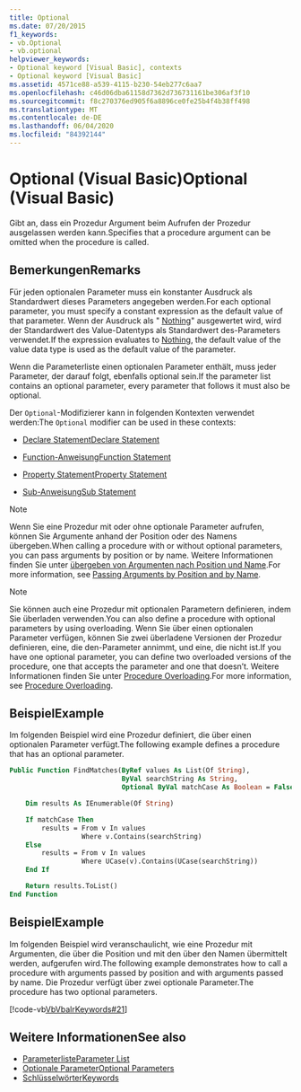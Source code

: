 ```yaml
---
title: Optional
ms.date: 07/20/2015
f1_keywords:
- vb.Optional
- vb.optional
helpviewer_keywords:
- Optional keyword [Visual Basic], contexts
- Optional keyword [Visual Basic]
ms.assetid: 4571ce88-a539-4115-b230-54eb277c6aa7
ms.openlocfilehash: c46d06dba61158d7362d736731161be306af3f10
ms.sourcegitcommit: f8c270376ed905f6a8896ce0fe25b4f4b38ff498
ms.translationtype: MT
ms.contentlocale: de-DE
ms.lasthandoff: 06/04/2020
ms.locfileid: "84392144"
---
```

# <a name="optional-visual-basic"></a><span data-ttu-id="03ed6-102">Optional (Visual Basic)</span><span class="sxs-lookup"><span data-stu-id="03ed6-102">Optional (Visual Basic)</span></span>

<span data-ttu-id="03ed6-103">Gibt an, dass ein Prozedur Argument beim Aufrufen der Prozedur ausgelassen werden kann.</span><span class="sxs-lookup"><span data-stu-id="03ed6-103">Specifies that a procedure argument can be omitted when the procedure is called.</span></span>

## <a name="remarks"></a><span data-ttu-id="03ed6-104">Bemerkungen</span><span class="sxs-lookup"><span data-stu-id="03ed6-104">Remarks</span></span>

<span data-ttu-id="03ed6-105">Für jeden optionalen Parameter muss ein konstanter Ausdruck als Standardwert dieses Parameters angegeben werden.</span><span class="sxs-lookup"><span data-stu-id="03ed6-105">For each optional parameter, you must specify a constant expression as the default value of that parameter.</span></span> <span data-ttu-id="03ed6-106">Wenn der Ausdruck als " [Nothing](../nothing.md)" ausgewertet wird, wird der Standardwert des Value-Datentyps als Standardwert des-Parameters verwendet.</span><span class="sxs-lookup"><span data-stu-id="03ed6-106">If the expression evaluates to [Nothing](../nothing.md), the default value of the value data type is used as the default value of the parameter.</span></span>

<span data-ttu-id="03ed6-107">Wenn die Parameterliste einen optionalen Parameter enthält, muss jeder Parameter, der darauf folgt, ebenfalls optional sein.</span><span class="sxs-lookup"><span data-stu-id="03ed6-107">If the parameter list contains an optional parameter, every parameter that follows it must also be optional.</span></span>

<span data-ttu-id="03ed6-108">Der `Optional`-Modifizierer kann in folgenden Kontexten verwendet werden:</span><span class="sxs-lookup"><span data-stu-id="03ed6-108">The `Optional` modifier can be used in these contexts:</span></span>

- [<span data-ttu-id="03ed6-109">Declare Statement</span><span class="sxs-lookup"><span data-stu-id="03ed6-109">Declare Statement</span></span>](../statements/declare-statement.md)

- [<span data-ttu-id="03ed6-110">Function-Anweisung</span><span class="sxs-lookup"><span data-stu-id="03ed6-110">Function Statement</span></span>](../statements/function-statement.md)

- [<span data-ttu-id="03ed6-111">Property Statement</span><span class="sxs-lookup"><span data-stu-id="03ed6-111">Property Statement</span></span>](../statements/property-statement.md)

- [<span data-ttu-id="03ed6-112">Sub-Anweisung</span><span class="sxs-lookup"><span data-stu-id="03ed6-112">Sub Statement</span></span>](../statements/sub-statement.md)

> [!NOTE]
> <span data-ttu-id="03ed6-113">Wenn Sie eine Prozedur mit oder ohne optionale Parameter aufrufen, können Sie Argumente anhand der Position oder des Namens übergeben.</span><span class="sxs-lookup"><span data-stu-id="03ed6-113">When calling a procedure with or without optional parameters, you can pass arguments by position or by name.</span></span> <span data-ttu-id="03ed6-114">Weitere Informationen finden Sie unter [übergeben von Argumenten nach Position und Name](../../programming-guide/language-features/procedures/passing-arguments-by-position-and-by-name.md).</span><span class="sxs-lookup"><span data-stu-id="03ed6-114">For more information, see [Passing Arguments by Position and by Name](../../programming-guide/language-features/procedures/passing-arguments-by-position-and-by-name.md).</span></span>

> [!NOTE]
> <span data-ttu-id="03ed6-115">Sie können auch eine Prozedur mit optionalen Parametern definieren, indem Sie überladen verwenden.</span><span class="sxs-lookup"><span data-stu-id="03ed6-115">You can also define a procedure with optional parameters by using overloading.</span></span> <span data-ttu-id="03ed6-116">Wenn Sie über einen optionalen Parameter verfügen, können Sie zwei überladene Versionen der Prozedur definieren, eine, die den-Parameter annimmt, und eine, die nicht ist.</span><span class="sxs-lookup"><span data-stu-id="03ed6-116">If you have one optional parameter, you can define two overloaded versions of the procedure, one that accepts the parameter and one that doesn’t.</span></span> <span data-ttu-id="03ed6-117">Weitere Informationen finden Sie unter [Procedure Overloading](../../programming-guide/language-features/procedures/procedure-overloading.md).</span><span class="sxs-lookup"><span data-stu-id="03ed6-117">For more information, see [Procedure Overloading](../../programming-guide/language-features/procedures/procedure-overloading.md).</span></span>

## <a name="example"></a><span data-ttu-id="03ed6-118">Beispiel</span><span class="sxs-lookup"><span data-stu-id="03ed6-118">Example</span></span>

<span data-ttu-id="03ed6-119">Im folgenden Beispiel wird eine Prozedur definiert, die über einen optionalen Parameter verfügt.</span><span class="sxs-lookup"><span data-stu-id="03ed6-119">The following example defines a procedure that has an optional parameter.</span></span>

```vb
Public Function FindMatches(ByRef values As List(Of String),
                            ByVal searchString As String,
                            Optional ByVal matchCase As Boolean = False) As List(Of String)

    Dim results As IEnumerable(Of String)

    If matchCase Then
        results = From v In values
                  Where v.Contains(searchString)
    Else
        results = From v In values
                  Where UCase(v).Contains(UCase(searchString))
    End If

    Return results.ToList()
End Function
```

## <a name="example"></a><span data-ttu-id="03ed6-120">Beispiel</span><span class="sxs-lookup"><span data-stu-id="03ed6-120">Example</span></span>

<span data-ttu-id="03ed6-121">Im folgenden Beispiel wird veranschaulicht, wie eine Prozedur mit Argumenten, die über die Position und mit den über den Namen übermittelt werden, aufgerufen wird.</span><span class="sxs-lookup"><span data-stu-id="03ed6-121">The following example demonstrates how to call a procedure with arguments passed by position and with arguments passed by name.</span></span> <span data-ttu-id="03ed6-122">Die Prozedur verfügt über zwei optionale Parameter.</span><span class="sxs-lookup"><span data-stu-id="03ed6-122">The procedure has two optional parameters.</span></span>

[!code-vb[VbVbalrKeywords#21](~/samples/snippets/visualbasic/VS_Snippets_VBCSharp/VbVbalrKeywords/VB/class8.vb#21)]

## <a name="see-also"></a><span data-ttu-id="03ed6-123">Weitere Informationen</span><span class="sxs-lookup"><span data-stu-id="03ed6-123">See also</span></span>

- [<span data-ttu-id="03ed6-124">Parameterliste</span><span class="sxs-lookup"><span data-stu-id="03ed6-124">Parameter List</span></span>](../statements/parameter-list.md)
- [<span data-ttu-id="03ed6-125">Optionale Parameter</span><span class="sxs-lookup"><span data-stu-id="03ed6-125">Optional Parameters</span></span>](../../programming-guide/language-features/procedures/optional-parameters.md)
- [<span data-ttu-id="03ed6-126">Schlüsselwörter</span><span class="sxs-lookup"><span data-stu-id="03ed6-126">Keywords</span></span>](../keywords/index.md)
